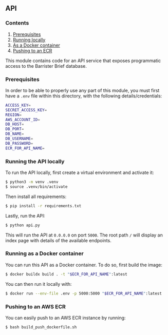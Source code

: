 ## API

### Contents
1. [Prerequisites](#prerequisites)
2. [Running locally](#running-the-api-locally)
3. [As a Docker container](#running-as-a-docker-container)
4. [Pushing to an ECR](#pushing-to-an-aws-ecr)

This module contains code for an API service that exposes programmatic access to the Barrister Brief database.

### Prerequisites

In order to be able to properly use any part of this module, you must first have a `.env` file within this directory, with the following details/credentials:

```bash
ACCESS_KEY=
SECRET_ACCESS_KEY=
REGION=
AWS_ACCOUNT_ID=
DB_HOST=
DB_PORT=
DB_NAME=
DB_USERNAME=
DB_PASSWORD=
ECR_FOR_API_NAME=
```

### Running the API locally

To run the API locally, first create a virtual environment and activate it:
```bash
$ python3 -m venv .venv
$ source .venv/bin/activate
```

Then install all requirements:
```bash
$ pip install -r requirements.txt
```

Lastly, run the API:

```bash
$ python api.py
```

This will run the API at `0.0.0.0` on port `5000`. The root path `/` will display an index page with details of the available endpoints.

### Running as a Docker container

You can run this API as a Docker container. To do so, first build the image:

```bash
$ docker buildx build . -t "$ECR_FOR_API_NAME":latest
```

You can then run it locally with:

```bash
$ docker run --env-file .env -p 5000:5000 "$ECR_FOR_API_NAME":latest
```

### Pushing to an AWS ECR

You can easily push to an AWS ECR instance by running:

```bash
$ bash build_push_dockerfile.sh
```